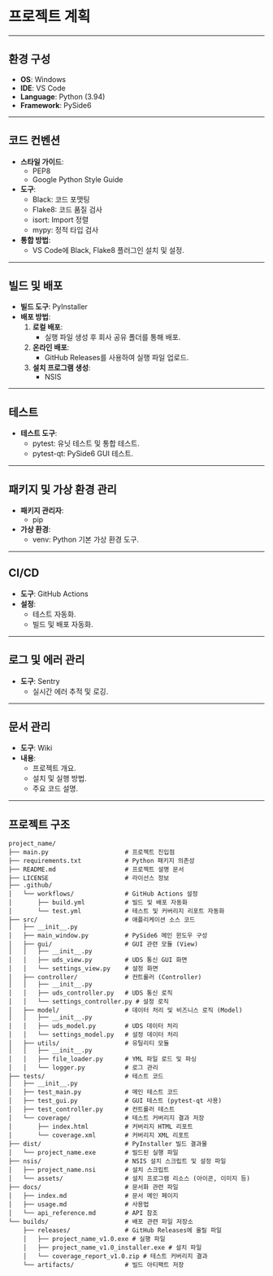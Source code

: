 # **프로젝트 계획**

---

## **환경 구성**
- **OS**: Windows
- **IDE**: VS Code
- **Language**: Python (3.94)
- **Framework**: PySide6

---

## **코드 컨벤션**
- **스타일 가이드**:
  - PEP8
  - Google Python Style Guide
- **도구**:
  - Black: 코드 포맷팅
  - Flake8: 코드 품질 검사
  - isort: Import 정렬
  - mypy: 정적 타입 검사
- **통합 방법**:
  - VS Code에 Black, Flake8 플러그인 설치 및 설정.

---

## **빌드 및 배포**
- **빌드 도구**: PyInstaller
- **배포 방법**:
  1. **로컬 배포**:
     - 실행 파일 생성 후 회사 공유 폴더를 통해 배포.
  2. **온라인 배포**:
     - GitHub Releases를 사용하여 실행 파일 업로드.
  3. **설치 프로그램 생성**:
     - NSIS 

---

## **테스트**
- **테스트 도구**:
  - pytest: 유닛 테스트 및 통합 테스트.
  - pytest-qt: PySide6 GUI 테스트.

---

## **패키지 및 가상 환경 관리**
- **패키지 관리자**:
  - pip
- **가상 환경**:
  - venv: Python 기본 가상 환경 도구.

---

## **CI/CD**
- **도구**: GitHub Actions
- **설정**:
  - 테스트 자동화.
  - 빌드 및 배포 자동화.

---

## **로그 및 에러 관리**
- **도구**: Sentry
  - 실시간 에러 추적 및 로깅.

---

## **문서 관리**
- **도구**: Wiki
- **내용**:
  - 프로젝트 개요.
  - 설치 및 실행 방법.
  - 주요 코드 설명.

---

## **프로젝트 구조**
```plaintext
project_name/
├── main.py                     # 프로젝트 진입점
├── requirements.txt            # Python 패키지 의존성
├── README.md                   # 프로젝트 설명 문서
├── LICENSE                     # 라이선스 정보
├── .github/
│   └── workflows/              # GitHub Actions 설정
│       ├── build.yml           # 빌드 및 배포 자동화
│       └── test.yml            # 테스트 및 커버리지 리포트 자동화
├── src/                        # 애플리케이션 소스 코드
│   ├── __init__.py
│   ├── main_window.py          # PySide6 메인 윈도우 구성
│   ├── gui/                    # GUI 관련 모듈 (View)
│   │   ├── __init__.py
│   │   ├── uds_view.py         # UDS 통신 GUI 화면
│   │   └── settings_view.py    # 설정 화면
│   ├── controller/             # 컨트롤러 (Controller)
│   │   ├── __init__.py
│   │   ├── uds_controller.py   # UDS 통신 로직
│   │   └── settings_controller.py # 설정 로직
│   ├── model/                  # 데이터 처리 및 비즈니스 로직 (Model)
│   │   ├── __init__.py
│   │   ├── uds_model.py        # UDS 데이터 처리
│   │   └── settings_model.py   # 설정 데이터 처리
│   ├── utils/                  # 유틸리티 모듈
│   │   ├── __init__.py
│   │   ├── file_loader.py      # YML 파일 로드 및 파싱
│   │   └── logger.py           # 로그 관리
├── tests/                      # 테스트 코드
│   ├── __init__.py
│   ├── test_main.py            # 메인 테스트 코드
│   ├── test_gui.py             # GUI 테스트 (pytest-qt 사용)
│   ├── test_controller.py      # 컨트롤러 테스트
│   └── coverage/               # 테스트 커버리지 결과 저장
│       ├── index.html          # 커버리지 HTML 리포트
│       └── coverage.xml        # 커버리지 XML 리포트
├── dist/                       # PyInstaller 빌드 결과물
│   └── project_name.exe        # 빌드된 실행 파일
├── nsis/                       # NSIS 설치 스크립트 및 설정 파일
│   ├── project_name.nsi        # 설치 스크립트
│   └── assets/                 # 설치 프로그램 리소스 (아이콘, 이미지 등)
├── docs/                       # 문서화 관련 파일
│   ├── index.md                # 문서 메인 페이지
│   ├── usage.md                # 사용법
│   └── api_reference.md        # API 참조
└── builds/                     # 배포 관련 파일 저장소
    ├── releases/               # GitHub Releases에 올릴 파일
    │   ├── project_name_v1.0.exe # 실행 파일
    │   ├── project_name_v1.0_installer.exe # 설치 파일
    │   └── coverage_report_v1.0.zip # 테스트 커버리지 결과
    └── artifacts/              # 빌드 아티팩트 저장

